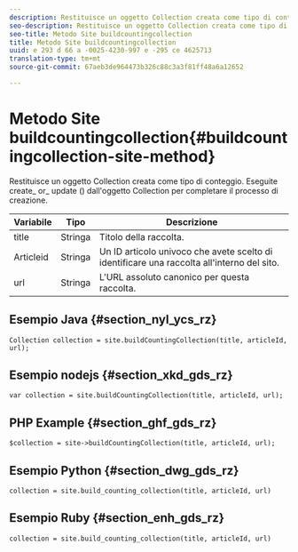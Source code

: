 ```yaml
---
description: Restituisce un oggetto Collection creata come tipo di conteggio. Eseguite create_ or_ update () dall'oggetto Collection per completare il processo di creazione.
seo-description: Restituisce un oggetto Collection creata come tipo di conteggio. Eseguite create_ or_ update () dall'oggetto Collection per completare il processo di creazione.
seo-title: Metodo Site buildcountingcollection
title: Metodo Site buildcountingcollection
uuid: e 293 d 66 a -0025-4230-997 e -295 ce 4625713
translation-type: tm+mt
source-git-commit: 67aeb3de964473b326c88c3a3f81ff48a6a12652

---
```



# Metodo Site buildcountingcollection{#buildcountingcollection-site-method}

Restituisce un oggetto Collection creata come tipo di conteggio. Eseguite create_ or_ update () dall&#39;oggetto Collection per completare il processo di creazione.

| Variabile | Tipo | Descrizione |
|--- |--- |--- |
| title | Stringa | Titolo della raccolta. |
| Articleid | Stringa | Un ID articolo univoco che avete scelto di identificare una raccolta all&#39;interno del sito. |
| url | Stringa | L&#39;URL assoluto canonico per questa raccolta. |

## Esempio Java {#section_nyl_ycs_rz}

```
Collection collection = site.buildCountingCollection(title, articleId, url); 
```

## Esempio nodejs {#section_xkd_gds_rz}

```
var collection = site.buildCountingCollection(title, articleId, url); 
```

## PHP Example {#section_ghf_gds_rz}

```
$collection = site->buildCountingCollection(title, articleId, url); 
```

## Esempio Python {#section_dwg_gds_rz}

```
collection = site.build_counting_collection(title, articleId, url) 
```

## Esempio Ruby {#section_enh_gds_rz}

```
collection = site.build_counting_collection(title, articleId, url) 
```

